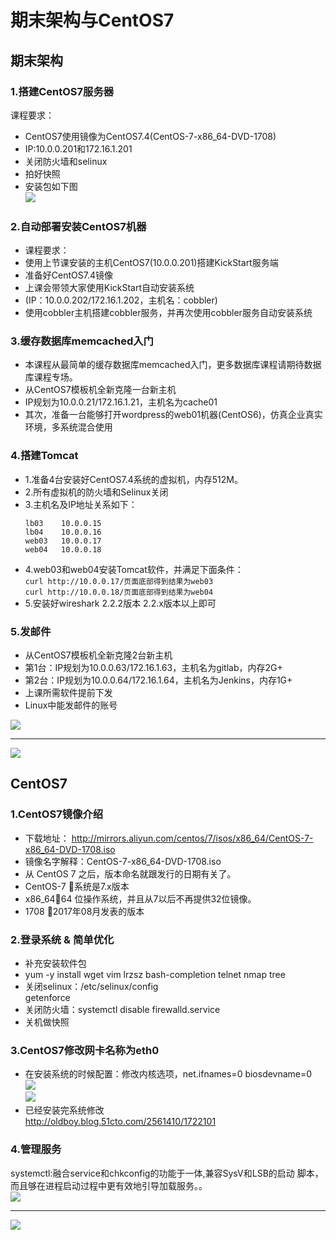 # 期末架构与CentOS7
## 期末架构

### 1.搭建CentOS7服务器
课程要求：<br>
- CentOS7使用镜像为CentOS7.4(CentOS-7-x86_64-DVD-1708)<br>
- IP:10.0.0.201和172.16.1.201<br>
- 关闭防火墙和selinux<br>
- 拍好快照<br>
- 安装包如下图<br>
![](img/1.1.1.png)<br>

### 2.自动部署安装CentOS7机器
- 课程要求：<br>
- 使用上节课安装的主机CentOS7(10.0.0.201)搭建KickStart服务端<br>
- 准备好CentOS7.4镜像<br>
- 上课会带领大家使用KickStart自动安装系统<br>
- (IP：10.0.0.202/172.16.1.202，主机名：cobbler)<br>
- 使用cobbler主机搭建cobbler服务，并再次使用cobbler服务自动安装系统<br>

### 3.缓存数据库memcached入门
- 本课程从最简单的缓存数据库memcached入门，更多数据库课程请期待数据库课程专场。 <br>
- 从CentOS7模板机全新克隆一台新主机<br>
- IP规划为10.0.0.21/172.16.1.21，主机名为cache01<br>
- 其次，准备一台能够打开wordpress的web01机器(CentOS6)，仿真企业真实环境，多系统混合使用<br>

### 4.搭建Tomcat
- 1.准备4台安装好CentOS7.4系统的虚拟机，内存512M。<br>
- 2.所有虚拟机的防火墙和Selinux关闭<br>
- 3.主机名及IP地址关系如下：<br>
    ```
    lb03    10.0.0.15
    lb04    10.0.0.16
    web03   10.0.0.17
    web04   10.0.0.18
    ```
- 4.web03和web04安装Tomcat软件，并满足下面条件：<br>
``curl http://10.0.0.17/页面底部得到结果为web03``<br>
``curl http://10.0.0.18/页面底部得到结果为web04``<br>
- 5.安装好wireshark 2.2.2版本  2.2.x版本以上即可<br>

### 5.发邮件
- 从CentOS7模板机全新克隆2台新主机<br>
- 第1台：IP规划为10.0.0.63/172.16.1.63，主机名为gitlab，内存2G+<br>
- 第2台：IP规划为10.0.0.64/172.16.1.64，主机名为Jenkins，内存1G+<br>
- 上课所需软件提前下发<br>
- Linux中能发邮件的账号<br>

![](img/1.1.2.png)<br>

<hr>

![](img/1.1.3.png)<br>

## CentOS7

### 1.CentOS7镜像介绍

- 下载地址： http://mirrors.aliyun.com/centos/7/isos/x86_64/CentOS-7-x86_64-DVD-1708.iso<br>
- 镜像名字解释：CentOS-7-x86_64-DVD-1708.iso<br>
- 从 CentOS 7 之后，版本命名就跟发行的日期有关了。<br>
- CentOS-7 系统是7.x版本<br>
- x86_6464 位操作系统，并且从7以后不再提供32位镜像。<br>
- 1708 2017年08月发表的版本<br>

### 2.登录系统 & 简单优化
- 补充安装软件包<br>
- yum -y install wget vim lrzsz bash-completion telnet nmap tree<br>
- 关闭selinux：/etc/selinux/config<br>
  getenforce
- 关闭防火墙：systemctl disable firewalld.service<br>
- 关机做快照<br>

### 3.CentOS7修改网卡名称为eth0
- 在安装系统的时候配置：修改内核选项，net.ifnames=0 biosdevname=0<br>
![](img/1.1.4.png)<br>
![](img/1.1.5.png)<br>
- 已经安装完系统修改<br>
http://oldboy.blog.51cto.com/2561410/1722101<br>

### 4.管理服务
systemctl:融合service和chkconfig的功能于一体,兼容SysV和LSB的启动
脚本，而且够在进程启动过程中更有效地引导加载服务。。<br>
![](img/1.1.6.png)<br>

<hr>

![](img/1.1.7.png)<br>
